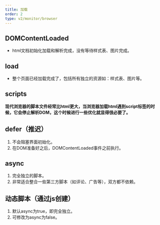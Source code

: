 ```yaml
---
title: 加载
order: 2
type: v2/monitor/browser
---
```


## DOMContentLoaded

- html文档初始化加载和解析完成，没有等待样式表、图片完成。

## load

- 整个页面已经加载完成了，包括所有独立的资源如：样式表、图片等。

## scripts

**现代浏览器的脚本文件经常比html更大，当浏览器加载html遇到script标签的时候，它会停止解析DOM，这个时候进行一些优化就显得很必要了。**


## defer（推迟）

1. 不会阻塞界面初始化。
2. 在DOM准备好之后，DOMContentLoaded事件之前执行。

## async

1. 完全独立的脚本。
2. 非常适合整合一些第三方脚本（如评论、广告等），双方都不依赖。

## 动态脚本（通过js创建）

1. 默认async为true，即完全独立。
2. 可修改为async为false。

